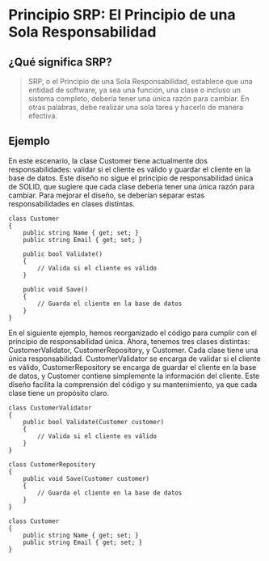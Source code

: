 # Principio SRP: El Principio de una Sola Responsabilidad
## ¿Qué significa SRP?
> SRP, o el Principio de una Sola Responsabilidad, establece que una entidad de software, ya sea una función, una clase o incluso un sistema completo, debería tener una única razón para cambiar. En otras palabras, debe realizar una sola tarea y hacerlo de manera efectiva.

## Ejemplo
En este escenario, la clase Customer tiene actualmente dos responsabilidades: validar si el cliente es válido y guardar el cliente en la base de datos. Este diseño no sigue el principio de responsabilidad única de SOLID, que sugiere que cada clase debería tener una única razón para cambiar. Para mejorar el diseño, se deberían separar estas responsabilidades en clases distintas.
~~~
class Customer
{
    public string Name { get; set; }
    public string Email { get; set; }

    public bool Validate()
    {
        // Valida si el cliente es válido
    }

    public void Save()
    {
        // Guarda el cliente en la base de datos
    }
}
~~~

En el siguiente ejemplo, hemos reorganizado el código para cumplir con el principio de responsabilidad única. Ahora, tenemos tres clases distintas: CustomerValidator, CustomerRepository, y Customer. Cada clase tiene una única responsabilidad. CustomerValidator se encarga de validar si el cliente es válido, CustomerRepository se encarga de guardar el cliente en la base de datos, y Customer contiene simplemente la información del cliente. Este diseño facilita la comprensión del código y su mantenimiento, ya que cada clase tiene un propósito claro.

~~~
class CustomerValidator
{
    public bool Validate(Customer customer)
    {
        // Valida si el cliente es válido
    }
}

class CustomerRepository
{
    public void Save(Customer customer)
    {
        // Guarda el cliente en la base de datos
    }
}

class Customer
{
    public string Name { get; set; }
    public string Email { get; set; }
}
~~~
